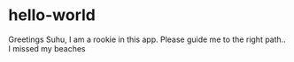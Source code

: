 # hello-world

Greetings Suhu,
I am a rookie in this app. Please guide me to the right path..
I missed my beaches
